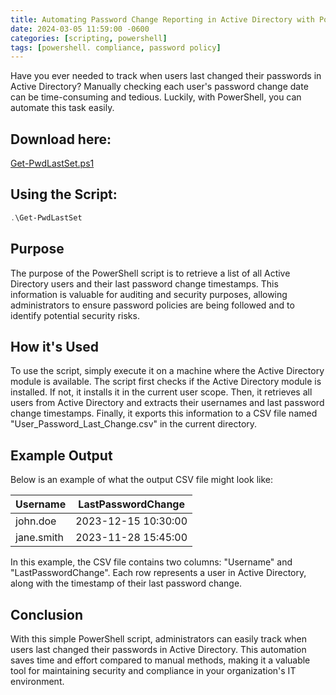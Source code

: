 ```yaml
---
title: Automating Password Change Reporting in Active Directory with PowerShell
date: 2024-03-05 11:59:00 -0600
categories: [scripting, powershell]
tags: [powershell. compliance, password policy]
---
```


Have you ever needed to track when users last changed their passwords in Active Directory? Manually checking each user's password change date can be time-consuming and tedious. Luckily, with PowerShell, you can automate this task easily.

## Download here:
[Get-PwdLastSet.ps1](https://github.com/GluttonousSec/Get-PwdLastSet)

## Using the Script:
```powershell
.\Get-PwdLastSet
```

## Purpose
The purpose of the PowerShell script is to retrieve a list of all Active Directory users and their last password change timestamps. This information is valuable for auditing and security purposes, allowing administrators to ensure password policies are being followed and to identify potential security risks.

## How it's Used
To use the script, simply execute it on a machine where the Active Directory module is available. The script first checks if the Active Directory module is installed. If not, it installs it in the current user scope. Then, it retrieves all users from Active Directory and extracts their usernames and last password change timestamps. Finally, it exports this information to a CSV file named "User_Password_Last_Change.csv" in the current directory.

## Example Output
Below is an example of what the output CSV file might look like:

|Username    | LastPasswordChange |
|------------|--------------------|
|john.doe    |2023-12-15 10:30:00 |
|jane.smith  |2023-11-28 15:45:00 |


In this example, the CSV file contains two columns: "Username" and "LastPasswordChange". Each row represents a user in Active Directory, along with the timestamp of their last password change.

## Conclusion
With this simple PowerShell script, administrators can easily track when users last changed their passwords in Active Directory. This automation saves time and effort compared to manual methods, making it a valuable tool for maintaining security and compliance in your organization's IT environment.
